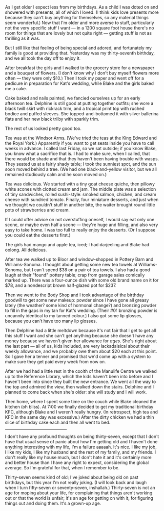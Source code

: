 <!--
.. title: Happy Birthday To Me, 2012 Edition
.. date: 2012-08-06 14:39:07
.. author: Amy Brown
-->

As I get older I expect less from my birthdays. As
a child I was doted on and showered with presents, all of which I loved.
(I think kids love presents more because they can't buy anything for
themselves, so any material things seem wonderful.) Now that I'm older and
more averse to stuff, particularly not the very specific stuff I want &mdash;
in a 1200 square foot house there's no room for things that are lovely
but not quite right &mdash; getting stuff is not as thrilling as it
was.

But I still like that feeling of being special and adored, and fortunately
my family is good at providing that. Yesterday was my thirty-seventh birthday,
and we all took the day off to enjoy it.

After breakfast the girls and I walked to the grocery store for
a newspaper and a bouquet of flowers. (I don't know why I don't 
buy myself flowers more often &mdash; they were only $10.) Then I took my paper
and went off for a pedicure in preparation for Kat's wedding, while
Blake and the girls baked me a cake.

Cake baked and nails painted, we fancied ourselves up for 
an early afternoon tea. Delphine is still good at putting together
outfits; she wore a black twill skirt with rickrack trim, and a tropical
print top with ruched bodice and puffed sleeves. She topped-and-bottomed it
with silver ballerina flats and her new black trilby with sparkly
trim.

The rest of us looked pretty good too.

Tea was at the Windsor Arms. (We've tried the teas at the King Edward 
and the Royal York.) Apparently if you want to get seats inside you have to
call weeks in advance. I called last Friday, so we sat outside; if you know
Blake, you know what a sacrifice that is. I had to make sure, when I called, 
that there would be shade and that they haven't been having trouble with wasps.
They seated us at a fairly shady table; I took the sunniest spot, and the
sun soon moved behind a tree. (We had one black-and-yellow visitor, but we all
remained studiously calm and he soon moved on.)

Tea was delicious. We started with a tiny goat cheese quiche, then pillowy
white scones with clotted cream and jam. The middle plate was a selection
of tiny sandwiches, rolled sushi-style: smoked salmon, chicken, and cream
cheese with sundried tomato. Finally, four miniature desserts, and just when we
thought we couldn't stuff in another bite, the waiter brought round little
pots of strawberries and cream.

If I could offer advice on not overstuffing oneself, I would say eat only one
scone, or maybe even half a scone &mdash; they're huge and filling, and also
very easy to take home. I was too full to really enjoy the desserts.
(Or I suppose you could eat the desserts first.)

The girls had mango and apple tea, iced; I had darjeeling and Blake had
oolong. All delicious.

After tea we walked up to Bloor and window-shopped in Pottery Barn and
Williams-Sonoma.  I thought about getting some new tea towels at
Williams-Sonoma, but I can't spend $38 on a pair of tea towels. I also had a
good laugh at their "found" pottery table; crap from garage sales comically
marked up.  There was a four-ounce dish with some old brand name on it for $78,
and a nondescript brown half-glazed pot for $237.

Then we went to the Body Shop and I took advantage of the birthday goodwill to 
get some new makeup: powder since I have gone all greasy lately (the weather?
some kind of hormonal change?) and bronzing powder to fill in the gaps in my
tan for Kat's wedding. (Their #01 bronzing powder is uncannily identical to
my tanned colour.) I also got some lip glosses, because you can't have too many
lip glosses.

Then Delphine had a little meltdown because it's not fair that I get to get
all this stuff I want and she can't get anything because she doesn't have any
money because we haven't given her allowance for *ages*. She's right about the
last part &mdash; all of us, kids included, are very lackadaisical about their
weekly allowance, and we probably owe them about $20 each at this point. So I
gave her a tenner and promised that we'd come up with a system to make sure
they get paid every week from now on. 

After we had had a little rest in the coolth of the Manulife Centre we 
walked up to the Reference Library, which the kids haven't been into before
and I haven't been into since they built the new entrance. We went all
the way to the top and admired the view, then walked down the stairs. Delphine
and I planned to come back when she's older: she will study and I will work.

Then home, where I spent some time on the couch while Blake cleaned the kitchen
(oh bliss). At 7:00 we finally decided to get my traditional birthday KFC,
although Blake and I weren't really hungry. (In retrospect, high tea and
KFC in the same day was excessive.) After the dirty chicken we had a thin
slice of birthday cake each and then all went to bed.

<hr width=40% />

I don't have any profound thoughts on being thirty-seven, except that I don't
have that usual sense of panic about how I'm getting old and I haven't done
anything interesting with my life, I'm a failure aaaaah. It's nice. I like my
job, I like my kids, I like my husband and the rest of my family, and my
friends. I don't really like my house much, but I don't hate it and it's
certainly more and better house than I have any right to expect, considering
the global average. So I'm grateful for that, when I remember to be. 

Thirty-seven seems kind of old; I've joked about being old on past birthdays,
but this year I'm not really joking. (I will look back and laugh when I turn
fifty-seven or seventy-seven, inshallah.) Thirty-seven is not an age for moping
about your life, for complaining that things aren't working out or that the
world is unfair; it's an age for getting on with it, for figuring things out
and doing them. It's a grown-up age.


